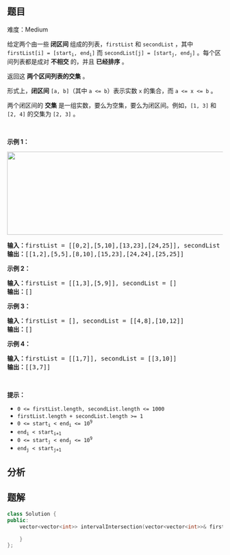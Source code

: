 
## 题目
难度：Medium
<p>给定两个由一些<strong> 闭区间 </strong>组成的列表，<code>firstList</code> 和 <code>secondList</code> ，其中 <code>firstList[i] = [start<sub>i</sub>, end<sub>i</sub>]</code> 而 <code>secondList[j] = [start<sub>j</sub>, end<sub>j</sub>]</code> 。每个区间列表都是成对 <strong>不相交</strong> 的，并且 <strong>已经排序</strong> 。</p>

<p>返回这 <strong>两个区间列表的交集</strong> 。</p>

<p>形式上，<strong>闭区间</strong> <code>[a, b]</code>（其中 <code>a <= b</code>）表示实数 <code>x</code> 的集合，而 <code>a <= x <= b</code> 。</p>

<p>两个闭区间的 <strong>交集</strong> 是一组实数，要么为空集，要么为闭区间。例如，<code>[1, 3]</code> 和 <code>[2, 4]</code> 的交集为 <code>[2, 3]</code> 。</p>

<p> </p>

<p><strong>示例 1：</strong></p>
<img alt="" src="https://assets.leetcode.com/uploads/2019/01/30/interval1.png" style="width: 700px; height: 194px;" />
<pre>
<strong>输入：</strong>firstList = [[0,2],[5,10],[13,23],[24,25]], secondList = [[1,5],[8,12],[15,24],[25,26]]
<strong>输出：</strong>[[1,2],[5,5],[8,10],[15,23],[24,24],[25,25]]
</pre>

<p><strong>示例 2：</strong></p>

<pre>
<strong>输入：</strong>firstList = [[1,3],[5,9]], secondList = []
<strong>输出：</strong>[]
</pre>

<p><strong>示例 3：</strong></p>

<pre>
<strong>输入：</strong>firstList = [], secondList = [[4,8],[10,12]]
<strong>输出：</strong>[]
</pre>

<p><strong>示例 4：</strong></p>

<pre>
<strong>输入：</strong>firstList = [[1,7]], secondList = [[3,10]]
<strong>输出：</strong>[[3,7]]
</pre>

<p> </p>

<p><strong>提示：</strong></p>

<ul>
	<li><code>0 <= firstList.length, secondList.length <= 1000</code></li>
	<li><code>firstList.length + secondList.length >= 1</code></li>
	<li><code>0 <= start<sub>i</sub> < end<sub>i</sub> <= 10<sup>9</sup></code></li>
	<li><code>end<sub>i</sub> < start<sub>i+1</sub></code></li>
	<li><code>0 <= start<sub>j</sub> < end<sub>j</sub> <= 10<sup>9</sup> </code></li>
	<li><code>end<sub>j</sub> < start<sub>j+1</sub></code></li>
</ul>

## 分析

## 题解
```cpp
class Solution {
public:
    vector<vector<int>> intervalIntersection(vector<vector<int>>& firstList, vector<vector<int>>& secondList) {

    }
};
```